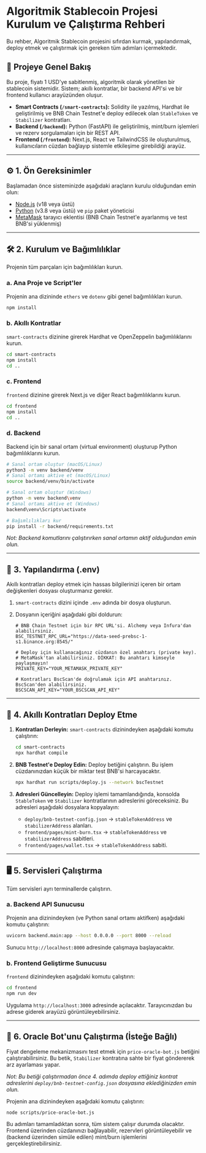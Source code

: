 # Algoritmik Stablecoin Projesi Kurulum ve Çalıştırma Rehberi

Bu rehber, Algoritmik Stablecoin projesini sıfırdan kurmak, yapılandırmak, deploy etmek ve çalıştırmak için gereken tüm adımları içermektedir.

## 📌 Projeye Genel Bakış

Bu proje, fiyatı 1 USD'ye sabitlenmiş, algoritmik olarak yönetilen bir stablecoin sistemidir. Sistem; akıllı kontratlar, bir backend API'si ve bir frontend kullanıcı arayüzünden oluşur.

- **Smart Contracts (`/smart-contracts`):** Solidity ile yazılmış, Hardhat ile geliştirilmiş ve BNB Chain Testnet'e deploy edilecek olan `StableToken` ve `Stabilizer` kontratları.
- **Backend (`/backend`):** Python (FastAPI) ile geliştirilmiş, mint/burn işlemleri ve rezerv sorgulamaları için bir REST API.
- **Frontend (`/frontend`):** Next.js, React ve TailwindCSS ile oluşturulmuş, kullanıcıların cüzdan bağlayıp sistemle etkileşime girebildiği arayüz.

---

## ⚙️ 1. Ön Gereksinimler

Başlamadan önce sisteminizde aşağıdaki araçların kurulu olduğundan emin olun:

- [Node.js](https://nodejs.org/en/) (v18 veya üstü)
- [Python](https://www.python.org/downloads/) (v3.8 veya üstü) ve `pip` paket yöneticisi
- [MetaMask](https://metamask.io/) tarayıcı eklentisi (BNB Chain Testnet'e ayarlanmış ve test BNB'si yüklenmiş)

---

## 🛠️ 2. Kurulum ve Bağımlılıklar

Projenin tüm parçaları için bağımlılıkları kurun.

### a. Ana Proje ve Script'ler

Projenin ana dizininde `ethers` ve `dotenv` gibi genel bağımlılıkları kurun.

```bash
npm install
```

### b. Akıllı Kontratlar

`smart-contracts` dizinine girerek Hardhat ve OpenZeppelin bağımlılıklarını kurun.

```bash
cd smart-contracts
npm install
cd ..
```

### c. Frontend

`frontend` dizinine girerek Next.js ve diğer React bağımlılıklarını kurun.

```bash
cd frontend
npm install
cd ..
```

### d. Backend

Backend için bir sanal ortam (virtual environment) oluşturup Python bağımlılıklarını kurun.

```bash
# Sanal ortam oluştur (macOS/Linux)
python3 -m venv backend/venv
# Sanal ortamı aktive et (macOS/Linux)
source backend/venv/bin/activate

# Sanal ortam oluştur (Windows)
python -m venv backend\venv
# Sanal ortamı aktive et (Windows)
backend\venv\Scripts\activate

# Bağımlılıkları kur
pip install -r backend/requirements.txt
```
*Not: Backend komutlarını çalıştırırken sanal ortamın aktif olduğundan emin olun.*

---

## 🔑 3. Yapılandırma (.env)

Akıllı kontratları deploy etmek için hassas bilgilerinizi içeren bir ortam değişkenleri dosyası oluşturmanız gerekir.

1.  `smart-contracts` dizini içinde `.env` adında bir dosya oluşturun.
2.  Dosyanın içeriğini aşağıdaki gibi doldurun:

    ```env
    # BNB Chain Testnet için bir RPC URL'si. Alchemy veya Infura'dan alabilirsiniz.
    BSC_TESTNET_RPC_URL="https://data-seed-prebsc-1-s1.binance.org:8545/"

    # Deploy için kullanacağınız cüzdanın özel anahtarı (private key).
    # MetaMask'tan alabilirsiniz. DİKKAT: Bu anahtarı kimseyle paylaşmayın!
    PRIVATE_KEY="YOUR_METAMASK_PRIVATE_KEY"

    # Kontratları BscScan'de doğrulamak için API anahtarınız. BscScan'den alabilirsiniz.
    BSCSCAN_API_KEY="YOUR_BSCSCAN_API_KEY"
    ```

---

## 🚀 4. Akıllı Kontratları Deploy Etme

1.  **Kontratları Derleyin:**
    `smart-contracts` dizinindeyken aşağıdaki komutu çalıştırın:

    ```bash
    cd smart-contracts
    npx hardhat compile
    ```

2.  **BNB Testnet'e Deploy Edin:**
    Deploy betiğini çalıştırın. Bu işlem cüzdanınızdan küçük bir miktar test BNB'si harcayacaktır.

    ```bash
    npx hardhat run scripts/deploy.js --network bscTestnet
    ```

3.  **Adresleri Güncelleyin:**
    Deploy işlemi tamamlandığında, konsolda `StableToken` ve `Stabilizer` kontratlarının adreslerini göreceksiniz. Bu adresleri aşağıdaki dosyalara kopyalayın:
    - `deploy/bnb-testnet-config.json` -> `stableTokenAddress` ve `stabilizerAddress` alanları.
    - `frontend/pages/mint-burn.tsx` -> `stableTokenAddress` ve `stabilizerAddress` sabitleri.
    - `frontend/pages/wallet.tsx` -> `stableTokenAddress` sabiti.

---

## 🖥️ 5. Servisleri Çalıştırma

Tüm servisleri ayrı terminallerde çalıştırın.

### a. Backend API Sunucusu

Projenin ana dizinindeyken (ve Python sanal ortamı aktifken) aşağıdaki komutu çalıştırın:

```bash
uvicorn backend.main:app --host 0.0.0.0 --port 8000 --reload
```
Sunucu `http://localhost:8000` adresinde çalışmaya başlayacaktır.

### b. Frontend Geliştirme Sunucusu

`frontend` dizinindeyken aşağıdaki komutu çalıştırın:

```bash
cd frontend
npm run dev
```
Uygulama `http://localhost:3000` adresinde açılacaktır. Tarayıcınızdan bu adrese giderek arayüzü görüntüleyebilirsiniz.

---

## 🤖 6. Oracle Bot'unu Çalıştırma (İsteğe Bağlı)

Fiyat dengeleme mekanizmasını test etmek için `price-oracle-bot.js` betiğini çalıştırabilirsiniz. Bu betik, `Stabilizer` kontratına sahte bir fiyat göndererek arz ayarlaması yapar.

*Not: Bu betiği çalıştırmadan önce 4. adımda deploy ettiğiniz kontrat adreslerini `deploy/bnb-testnet-config.json` dosyasına eklediğinizden emin olun.*

Projenin ana dizinindeyken aşağıdaki komutu çalıştırın:

```bash
node scripts/price-oracle-bot.js
```

Bu adımları tamamladıktan sonra, tüm sistem çalışır durumda olacaktır. Frontend üzerinden cüzdanınızı bağlayabilir, rezervleri görüntüleyebilir ve (backend üzerinden simüle edilen) mint/burn işlemlerini gerçekleştirebilirsiniz.
